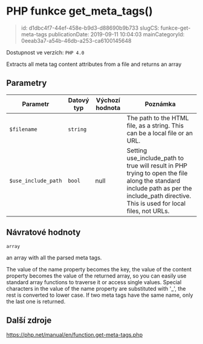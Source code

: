 PHP funkce get_meta_tags()
================================

> id: d1dbc4f7-44ef-458e-b9d3-d88690b9b733
> slugCS: funkce-get-meta-tags
> publicationDate: 2019-09-11 10:04:03
> mainCategoryId: 0eeab3a7-a54b-46db-a253-ca6100145648

Dostupnost ve verzích: `PHP 4.0`

Extracts all meta tag content attributes from a file and returns an array


Parametry
--------------

| Parametr | Datový typ | Výchozí hodnota | Poznámka |
|-----|-----|-----|-----|
| `$filename` | `string` |  | The path to the HTML file, as a string. This can be a local file or an URL. |
| `$use_include_path` | `bool` | null | Setting use_include_path to true will result in PHP trying to open the file along the standard include path as per the include_path directive. This is used for local files, not URLs. |


Návratové hodnoty
----------------

`array`

an array with all the parsed meta tags.
</p>
<p>
The value of the name property becomes the key, the value of the content
property becomes the value of the returned array, so you can easily use
standard array functions to traverse it or access single values.
Special characters in the value of the name property are substituted with
'_', the rest is converted to lower case. If two meta tags have the same
name, only the last one is returned.

Další zdroje
------------

https://php.net/manual/en/function.get-meta-tags.php
